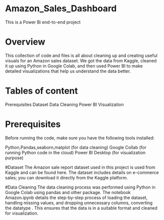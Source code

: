 # Amazon_Sales_Dashboard
This is a Power Bi end-to-end project
# Overview
This collection of code and files is all about cleaning up and creating useful visuals for an Amazon sales dataset. We got the data from Kaggle, cleaned it up using Python in Google Colab, and then used Power BI to make detailed visualizations that help us understand the data better.
# Tables of content
Prerequisites
Dataset
Data Cleaning
Power BI Visualization
# Prerequisites
Before running the code, make sure you have the following tools installed:

Python,Pandas,seaborn,matplot (for data cleaning) 
Google Collab (for running Python code in the cloud)
Power BI Desktop (for visualization purpose)

#Dataset
The Amazon sale report dataset used in this project is used from Kaggle and can be found here. The dataset includes details on e-commerce sales; you can download it directly from the Kaggle platform.

#Data Cleaning
The data cleaning process was performed using Python in Google Colab using pandas and other package. The notebook Amazon.ipynb details the step-by-step process of loading the dataset, handling missing values, and dropping unnecessary columns, converting the datatype . This ensures that the data is in a suitable format and cleaned for visualization.



